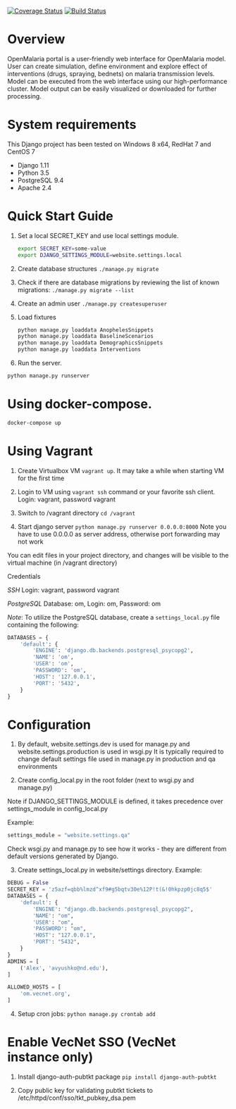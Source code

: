 [![Coverage Status](https://coveralls.io/repos/github/vecnet/om/badge.svg)](https://coveralls.io/github/vecnet/om)
[![Build Status](https://travis-ci.org/vecnet/om.svg?branch=master)](https://travis-ci.org/vecnet/om)

# Overview

OpenMalaria portal is a user-friendly web interface for OpenMalaria model. User can create
simulation, define environment and explore effect of interventions (drugs, spraying, bednets) on
malaria transmission levels. Model can be executed from the web interface using our
high-performance cluster.
Model output can be easily visualized or downloaded for further processing.

# System requirements

This Django project has been tested on Windows 8 x64, RedHat 7 and CentOS 7

* Django 1.11
* Python 3.5
* PostgreSQL 9.4
* Apache 2.4

# Quick Start Guide

1. Set a local SECRET_KEY and use local settings module.
	```bash
	export SECRET_KEY=some-value
	export DJANGO_SETTINGS_MODULE=website.settings.local
	```

2. Create database structures
    `./manage.py migrate`

3. Check if there are database migrations by reviewing the list of known migrations:
    `./manage.py migrate --list`

4. Create an admin user
   `./manage.py createsuperuser`

5. Load fixtures
	```bash
	python manage.py loaddata AnophelesSnippets
	python manage.py loaddata BaselineScenarios
	python manage.py loaddata DemographicsSnippets
	python manage.py loaddata Interventions
	```

6. Run the server.
```bash
python manage.py runserver
```

# Using docker-compose.

```bash
docker-compose up
```


# Using Vagrant

1. Create Virtualbox VM `vagrant up`. It may take a while when starting VM for the first time

2. Login to VM using `vagrant ssh` command or your favorite ssh client. Login: vagrant, password vagrant

3. Switch to /vagrant directory `cd /vagrant`

4. Start django server `python manage.py runserver 0.0.0.0:8000`
Note you have to use 0.0.0.0 as server address, otherwise port forwarding may not work

You can edit files in your project directory, and changes will be visible to the virtual machine
(in /vagrant directory)

Credentials

*SSH* Login: vagrant, password vagrant

*PostgreSQL* Database: om, Login: om, Password: om

*Note*: To utilize the PostgreSQL database, create a `settings_local.py` file containing the following:
```python
DATABASES = {
    'default': {
        'ENGINE': 'django.db.backends.postgresql_psycopg2',
        'NAME': 'om',
        'USER': 'om',
        'PASSWORD': 'om',
        'HOST': '127.0.0.1',
        'PORT': '5432',
    }
}
```

# Configuration

1. By default, website.settings.dev is used for manage.py and website.settings.production is used in wsgi.py
It is typically required to change default settings file used in manage.py in production and qa environments

2. Create config_local.py in the root folder (next to wsgi.py and manage.py)

Note if DJANGO_SETTINGS_MODULE is defined, it takes precedence over settings_module in config_local.py

Example:
```python
settings_module = "website.settings.qa"
```
Check wsgi.py and manage.py to see how it works - they are different from default versions generated by Django.


3. Create settings_local.py in website/settings directory. Example:

```python
DEBUG = False
SECRET_KEY = 'z5azf=qbb%lmzd^xf9#g5bqtv30e%12P!t(&!0hkpzp0jc8q5$'
DATABASES = {
    'default': {
        'ENGINE': "django.db.backends.postgresql_psycopg2",
        'NAME': "om",
        'USER': "om",
        'PASSWORD': "om",
        'HOST': "127.0.0.1",
        'PORT': "5432",
    }
}
ADMINS = [
    ('Alex', 'avyushko@nd.edu'),
]

ALLOWED_HOSTS = [
    'om.vecnet.org',
]
```

4. Setup cron jobs:
`python manage.py crontab add`

# Enable VecNet SSO (VecNet instance only)

1. Install django-auth-pubtkt package
`pip install django-auth-pubtkt`

2. Copy public key for validating pubtkt tickets to /etc/httpd/conf/sso/tkt_pubkey_dsa.pem

